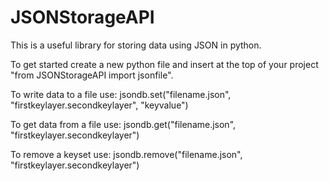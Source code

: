 # JSONStorageAPI
This is a useful library for storing data using JSON in python.

To get started create a new python file and insert at the top of your project "from JSONStorageAPI import jsonfile".

To write data to a file use:
jsondb.set("filename.json", "firstkeylayer.secondkeylayer", "keyvalue")

To get data from a file use:
jsondb.get("filename.json", "firstkeylayer.secondkeylayer")

To remove a keyset use:
jsondb.remove("filename.json", "firstkeylayer.secondkeylayer")
